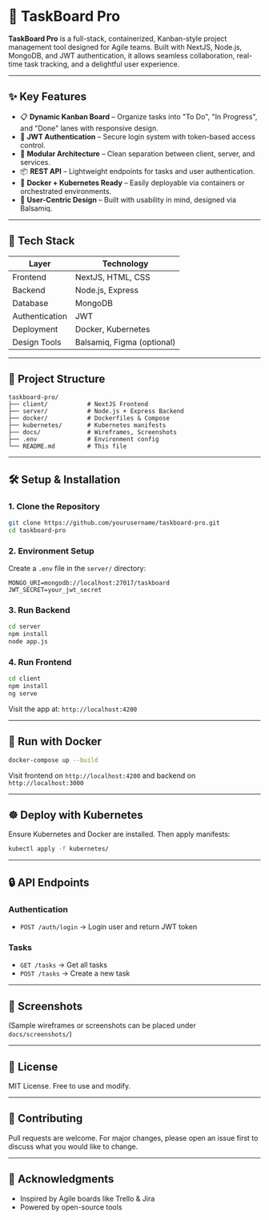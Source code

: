 # 🚀 TaskBoard Pro

**TaskBoard Pro** is a full-stack, containerized, Kanban-style project management tool designed for Agile teams. Built with NextJS, Node.js, MongoDB, and JWT authentication, it allows seamless collaboration, real-time task tracking, and a delightful user experience.

---

## ✨ Key Features

- 📋 **Dynamic Kanban Board** – Organize tasks into "To Do", "In Progress", and "Done" lanes with responsive design.
- 🔐 **JWT Authentication** – Secure login system with token-based access control.
- 🧠 **Modular Architecture** – Clean separation between client, server, and services.
- 📦 **REST API** – Lightweight endpoints for tasks and user authentication.
- 🐳 **Docker + Kubernetes Ready** – Easily deployable via containers or orchestrated environments.
- 🎨 **User-Centric Design** – Built with usability in mind, designed via Balsamiq.

---

## 🧰 Tech Stack

| Layer         | Technology                      |
|---------------|----------------------------------|
| Frontend      | NextJS, HTML, CSS              |
| Backend       | Node.js, Express                |
| Database      | MongoDB                         |
| Authentication| JWT                             |
| Deployment    | Docker, Kubernetes              |
| Design Tools  | Balsamiq, Figma (optional)      |

---

## 📁 Project Structure
```
taskboard-pro/
├── client/           # NextJS Frontend
├── server/           # Node.js + Express Backend
├── docker/           # Dockerfiles & Compose
├── kubernetes/       # Kubernetes manifests
├── docs/             # Wireframes, Screenshots
├── .env              # Environment config
└── README.md         # This file
```

---

## 🛠️ Setup & Installation

### 1. Clone the Repository
```bash
git clone https://github.com/yourusername/taskboard-pro.git
cd taskboard-pro
```

### 2. Environment Setup
Create a `.env` file in the `server/` directory:
```
MONGO_URI=mongodb://localhost:27017/taskboard
JWT_SECRET=your_jwt_secret
```

### 3. Run Backend
```bash
cd server
npm install
node app.js
```

### 4. Run Frontend
```bash
cd client
npm install
ng serve
```

Visit the app at: `http://localhost:4200`

---

## 🐳 Run with Docker

```bash
docker-compose up --build
```
Visit frontend on `http://localhost:4200` and backend on `http://localhost:3000`

---

## ☸️ Deploy with Kubernetes
Ensure Kubernetes and Docker are installed. Then apply manifests:
```bash
kubectl apply -f kubernetes/
```

---

## 🔒 API Endpoints

### Authentication
- `POST /auth/login` → Login user and return JWT token

### Tasks
- `GET /tasks` → Get all tasks
- `POST /tasks` → Create a new task

---

## 📸 Screenshots
(Sample wireframes or screenshots can be placed under `docs/screenshots/`)

---

## 📄 License
MIT License. Free to use and modify.

---

## 🙌 Contributing
Pull requests are welcome. For major changes, please open an issue first to discuss what you would like to change.

---

## 🤝 Acknowledgments
- Inspired by Agile boards like Trello & Jira
- Powered by open-source tools


